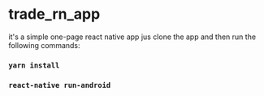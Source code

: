 # trade_rn_app
it's a simple one-page react native app
jus clone the app and then run the following commands:

### `yarn install`
### `react-native run-android`
